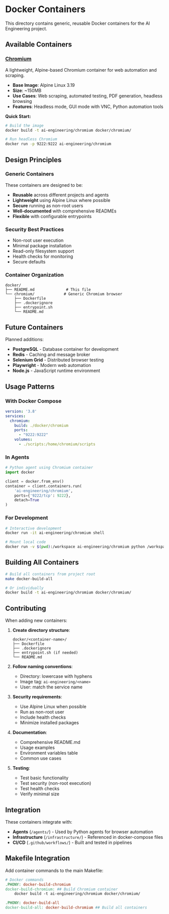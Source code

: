 # Docker Containers

This directory contains generic, reusable Docker containers for the AI Engineering project.

## Available Containers

### [Chromium](./chromium/)

A lightweight, Alpine-based Chromium container for web automation and scraping.

- **Base Image**: Alpine Linux 3.19
- **Size**: ~150MB
- **Use Cases**: Web scraping, automated testing, PDF generation, headless browsing
- **Features**: Headless mode, GUI mode with VNC, Python automation tools

**Quick Start:**
```bash
# Build the image
docker build -t ai-engineering/chromium docker/chromium/

# Run headless Chromium
docker run -p 9222:9222 ai-engineering/chromium
```

## Design Principles

### Generic Containers
These containers are designed to be:
- **Reusable** across different projects and agents
- **Lightweight** using Alpine Linux where possible
- **Secure** running as non-root users
- **Well-documented** with comprehensive READMEs
- **Flexible** with configurable entrypoints

### Security Best Practices
- Non-root user execution
- Minimal package installation
- Read-only filesystem support
- Health checks for monitoring
- Secure defaults

### Container Organization

```
docker/
├── README.md              # This file
└── chromium/             # Generic Chromium browser
    ├── Dockerfile
    ├── .dockerignore
    ├── entrypoint.sh
    └── README.md
```

## Future Containers

Planned additions:
- **PostgreSQL** - Database container for development
- **Redis** - Caching and message broker
- **Selenium Grid** - Distributed browser testing
- **Playwright** - Modern web automation
- **Node.js** - JavaScript runtime environment

## Usage Patterns

### With Docker Compose

```yaml
version: '3.8'
services:
  chromium:
    build: ./docker/chromium
    ports:
      - "9222:9222"
    volumes:
      - ./scripts:/home/chromium/scripts
```

### In Agents

```python
# Python agent using Chromium container
import docker

client = docker.from_env()
container = client.containers.run(
    'ai-engineering/chromium',
    ports={'9222/tcp': 9222},
    detach=True
)
```

### For Development

```bash
# Interactive development
docker run -it ai-engineering/chromium shell

# Mount local code
docker run -v $(pwd):/workspace ai-engineering/chromium python /workspace/script.py
```

## Building All Containers

```bash
# Build all containers from project root
make docker-build-all

# Or individually
docker build -t ai-engineering/chromium docker/chromium/
```

## Contributing

When adding new containers:

1. **Create directory structure**:
   ```
   docker/<container-name>/
   ├── Dockerfile
   ├── .dockerignore
   ├── entrypoint.sh (if needed)
   └── README.md
   ```

2. **Follow naming conventions**:
   - Directory: lowercase with hyphens
   - Image tag: `ai-engineering/<name>`
   - User: match the service name

3. **Security requirements**:
   - Use Alpine Linux when possible
   - Run as non-root user
   - Include health checks
   - Minimize installed packages

4. **Documentation**:
   - Comprehensive README.md
   - Usage examples
   - Environment variables table
   - Common use cases

5. **Testing**:
   - Test basic functionality
   - Test security (non-root execution)
   - Test health checks
   - Verify minimal size

## Integration

These containers integrate with:
- **Agents** (`/agents/`) - Used by Python agents for browser automation
- **Infrastructure** (`/infrastructure/`) - Referenced in docker-compose files
- **CI/CD** (`.github/workflows/`) - Built and tested in pipelines

## Makefile Integration

Add container commands to the main Makefile:

```makefile
# Docker commands
.PHONY: docker-build-chromium
docker-build-chromium: ## Build Chromium container
	docker build -t ai-engineering/chromium docker/chromium/

.PHONY: docker-build-all
docker-build-all: docker-build-chromium ## Build all containers
```
